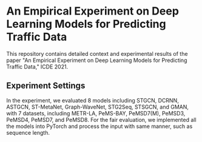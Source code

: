# An Empirical Experiment on Deep Learning Models for Predicting Traffic Data
This repository contains detailed context and experimental results of the paper "An Empirical Experiment on Deep Learning Models for Predicting Traffic Data," ICDE 2021.

## Experiment Settings

In the experiment, we evaluated 8 models including STGCN, DCRNN, ASTGCN, ST-MetaNet, Graph-WaveNet, STG2Seq, STSGCN, and GMAN, with 7 datasets, including METR-LA, PeMS-BAY, PeMSD7(M), PeMSD3, PeMSD4, PeMSD7, and PeMSD8. For the fair evaluation, we implemented all the models into PyTorch and process the input with same manner, such as sequence length.

